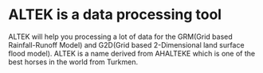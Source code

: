 # ALTEK is a data processing tool
ALTEK will help you processing a lot of data for the GRM(Grid based Rainfall-Runoff Model) and G2D(Grid based 2-Dimensional land surface flood model).
ALTEK is a name derived from AHALTEKE which is one of the best horses in the world from Turkmen.